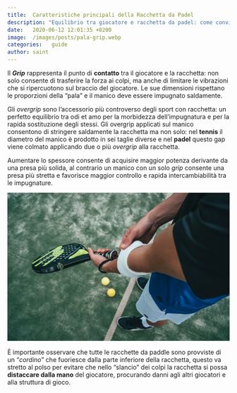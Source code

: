 ```yaml
---
title:  Caratteristiche principali della Racchetta da Padel
description: "Equilibrio tra giocatore e racchetta da padel: come convivere con grip, superficie e distribuzione del peso"
date:   2020-06-12 12:01:35 +0200
image:  /images/posts/pala-grip.webp
categories:   guide
author: saint
---
```


Il **_Grip_** rappresenta il punto di **contatto** tra il giocatore e la racchetta: non solo consente di trasferire la forza ai colpi, ma anche di limitare le vibrazioni che si ripercuotono sul braccio del giocatore. Le sue dimensioni rispettano le proporzioni della “pala” e il manico deve essere impugnato saldamente.

Gli *overgrip* sono l’accessorio più controverso degli sport con racchetta: un perfetto equilibrio tra odi et amo per la morbidezza dell’impugnatura e per la rapida sostituzione degli stessi. Gli overgrip applicati sul manico consentono di stringere saldamente la racchetta ma non solo: nel **tennis** il diametro del manico è prodotto in sei taglie diverse e nel **padel** questo gap viene colmato applicando due o più *overgrip* alla racchetta.

Aumentare lo spessore consente di acquisire maggior potenza derivante da una presa più solida, al contrario un manico con un solo *grip* consente una presa più stretta e favorisce maggior controllo e rapida intercambiabilità tra le impugnature.

![racchetta da padel](/images/posts/pala-cord.webp)

È importante osservare che tutte le racchette da paddle sono provviste di un “*cordino*” che fuoriesce dalla parte inferiore della racchetta, questo va stretto al polso per evitare che nello “slancio” dei colpi la racchetta si possa **distaccare dalla mano** del giocatore, procurando danni agli altri giocatori e alla struttura di gioco. 